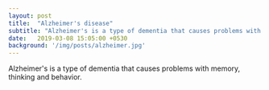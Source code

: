 ```yaml
---
layout: post
title:  "Alzheimer's disease"
subtitle: "Alzheimer's is a type of dementia that causes problems with memory, thinking and behavior."
date:   2019-03-08 15:05:00 +0530
background: '/img/posts/alzheimer.jpg'
---
```


Alzheimer's is a type of dementia that causes problems with memory, thinking and behavior.
